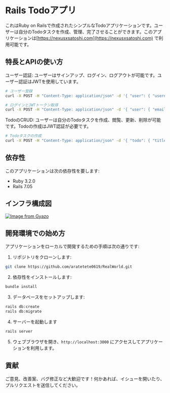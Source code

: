 # Rails Todoアプリ

これはRuby on Railsで作成されたシンプルなTodoアプリケーションです。ユーザーは自分のTodoタスクを作成、管理、完了させることができます。このアプリケーションは[https://nexusxsatoshi.com](https://nexusxsatoshi.com) で利用可能です。

## 特長とAPIの使い方

ユーザー認証: ユーザーはサインアップ、ログイン、ログアウトが可能です。ユーザー認証はJWTを使用しています。
   ```sh
 # ユーザー登録
curl -X POST -H "Content-Type: application/json" -d '{ "user": { "username": "testuser", "email": "testuser@example.com", "password": "testpassword" } }' https://nexusxsatoshi.com/api/users

# ログインとJWTトークン取得
curl -X POST -H "Content-Type: application/json" -d '{ "user": { "email": "testuser@example.com", "password": "testpassword" } }' https://nexusxsatoshi.com/api/users/login

   ```

TodoのCRUD: ユーザーは自分のTodoタスクを作成、閲覧、更新、削除が可能です。Todoの作成はJWT認証が必要です。
   ```sh
   # Todoタスクの作成
   curl -X POST -H "Content-Type: application/json" -d '{ "todo": { "title": "Task 1", "description": "My first task" } }' https://nexusxsatoshi.com/api/todos
   ```

## 依存性

このアプリケーションは次の依存性を要します:

- Ruby 3.2.0
- Rails 7.05

## インフラ構成図
[![Image from Gyazo](https://i.gyazo.com/c3327e7c7cf388a3b3551ff687a48191.png)](https://gyazo.com/c3327e7c7cf388a3b3551ff687a48191)

## 開発環境での始め方

アプリケーションをローカルで開発するための手順は次の通りです:

1. リポジトリをクローンします:

```sh
git clone https://github.com/aratetete0619/RealWorld.git
```

2. 依存性をインストールします:

```sh
bundle install
```

3. データベースをセットアップします:

```sh
rails db:create
rails db:migrate
```

4. サーバーを起動します

```sh
rails server
```

5. ウェブブラウザを開き、`http://localhost:3000` にアクセスしてアプリケーションを利用します。

## 貢献

ご意見、改善案、バグ修正など大歓迎です！何かあれば、イシューを開いたり、プルリクエストを送信してください。




